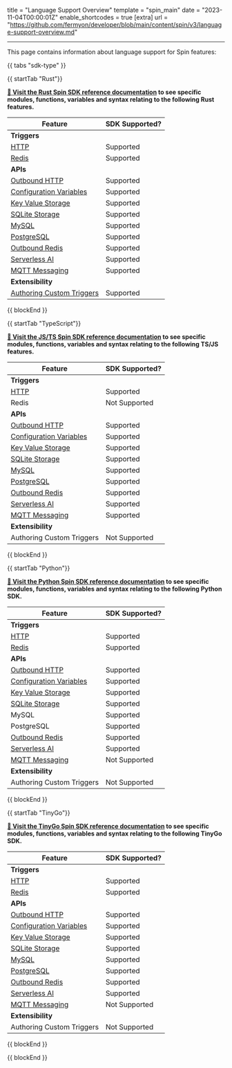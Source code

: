 title = "Language Support Overview"
template = "spin_main"
date = "2023-11-04T00:00:01Z"
enable_shortcodes = true
[extra]
url = "https://github.com/fermyon/developer/blob/main/content/spin/v3/language-support-overview.md"

---

This page contains information about language support for Spin features:

{{ tabs "sdk-type" }}

{{ startTab "Rust"}}

**[📄 Visit the Rust Spin SDK reference documentation](https://docs.rs/spin-sdk/latest/spin_sdk/) to see specific modules, functions, variables and syntax relating to the following Rust features.**

| Feature | SDK Supported? |
|-----|-----|
| **Triggers** |
| [HTTP](./http-trigger) | Supported |
| [Redis](./redis-trigger) | Supported |
| **APIs** |
| [Outbound HTTP](./rust-components.md#sending-outbound-http-requests) | Supported |
| [Configuration Variables](./variables) | Supported |
| [Key Value Storage](./kv-store-api-guide) | Supported |
| [SQLite Storage](./sqlite-api-guide) | Supported |
| [MySQL](./rdbms-storage#using-mysql-and-postgresql-from-applications) | Supported |
| [PostgreSQL](./rdbms-storage#using-mysql-and-postgresql-from-applications) | Supported |
| [Outbound Redis](./rust-components.md#storing-data-in-redis-from-rust-components) | Supported |
| [Serverless AI](./serverless-ai-api-guide) | Supported |
| [MQTT Messaging](./mqtt-outbound) | Supported |
| **Extensibility** |
| [Authoring Custom Triggers](./extending-and-embedding) | Supported |

{{ blockEnd }}

{{ startTab "TypeScript"}}

**[📄 Visit the JS/TS Spin SDK reference documentation](https://fermyon.github.io/spin-js-sdk/) to see specific modules, functions, variables and syntax relating to the following TS/JS features.**

| Feature | SDK Supported? |
|-----|-----|
| **Triggers** |
| [HTTP](./javascript-components#http-components) | Supported |
| Redis | Not Supported |
| **APIs** |
| [Outbound HTTP](./javascript-components#sending-outbound-http-requests) | Supported |
| [Configuration Variables](./dynamic-configuration#custom-config-variables) | Supported |
| [Key Value Storage](./kv-store-api-guide) | Supported |
| [SQLite Storage](./sqlite-api-guide) | Supported |
| [MySQL](./rdbms-storage#using-mysql-and-postgresql-from-applications) | Supported |
| [PostgreSQL](./rdbms-storage#using-mysql-and-postgresql-from-applications) | Supported |
| [Outbound Redis](./javascript-components#storing-data-in-redis-from-jsts-components) | Supported |
| [Serverless AI](./serverless-ai-api-guide) | Supported |
| [MQTT Messaging](./mqtt-outbound) | Supported |
| **Extensibility** |
| Authoring Custom Triggers | Not Supported |

{{ blockEnd }}

{{ startTab "Python"}}

**[📄 Visit the Python Spin SDK reference documentation](https://fermyon.github.io/spin-python-sdk/v1) to see specific modules, functions, variables and syntax relating to the following Python SDK.**

| Feature | SDK Supported? |
|-----|-----|
| **Triggers** |
| [HTTP](./python-components#a-simple-http-components-example) | Supported |
| [Redis](./redis-trigger) | Supported |
| **APIs** |
| [Outbound HTTP](./python-components#an-outbound-http-example) | Supported |
| [Configuration Variables](./dynamic-configuration#custom-config-variables) | Supported |
| [Key Value Storage](./kv-store-api-guide) | Supported |
| [SQLite Storage](./sqlite-api-guide) | Supported |
| MySQL | Supported |
| PostgreSQL |  Supported |
| [Outbound Redis](./python-components#an-outbound-redis-example) | Supported |
| [Serverless AI](./serverless-ai-api-guide) | Supported |
| [MQTT Messaging](./mqtt-outbound) | Not Supported |
| **Extensibility** |
| Authoring Custom Triggers | Not Supported |

{{ blockEnd }}

{{ startTab "TinyGo"}}

**[📄 Visit the TinyGo Spin SDK reference documentation](https://pkg.go.dev/github.com/fermyon/spin/sdk/go/v2) to see specific modules, functions, variables and syntax relating to the following TinyGo SDK.**

| Feature | SDK Supported? |
|-----|-----|
| **Triggers** |
| [HTTP](./go-components#http-components) | Supported |
| [Redis](./go-components#redis-components) | Supported |
| **APIs** |
| [Outbound HTTP](./go-components#sending-outbound-http-requests) | Supported |
| [Configuration Variables](./dynamic-configuration#custom-config-variables) | Supported |
| [Key Value Storage](./kv-store-api-guide) | Supported |
| [SQLite Storage](./sqlite-api-guide) | Supported |
| [MySQL](./rdbms-storage#using-mysql-and-postgresql-from-applications) | Supported |
| [PostgreSQL](./rdbms-storage#using-mysql-and-postgresql-from-applications) | Supported |
| [Outbound Redis](./go-components#storing-data-in-redis-from-go-components) | Supported |
| [Serverless AI](./serverless-ai-api-guide) | Supported |
| [MQTT Messaging](./mqtt-outbound) | Not Supported |
| **Extensibility** |
| Authoring Custom Triggers | Not Supported |

{{ blockEnd }}

{{ blockEnd }}
